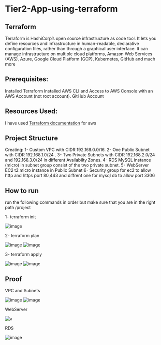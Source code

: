 # Tier2-App-using-terraform

## Terraform
Terraform is HashiCorp’s open source infrastructure as code tool. It lets you define resources and infrastructure in human-readable, declarative configuration files, 
rather than through a graphical user interface. It can manage infrastructure on multiple cloud platforms, Amazon Web Services (AWS), Azure, Google Cloud Platform (GCP),
Kubernetes, GitHub and much more

## Prerequisites:
Installed Terraform
Installed AWS CLI and Access to AWS Console with an AWS Account (not root account).
GitHub Account

## Resources Used:
I have used [Terraform documentation](https://registry.terraform.io/providers/hashicorp/aws/latest/docs) for aws 

## Project Structure

Creating:
1- Custom VPC with CIDR 192.168.0.0/16.
2- One Public Subnet with CIDR 192.168.1.0/24 .
3- Two Private Subnets with CIDR 192.168.2.0/24 and 192.168.3.0/24 in different Availabilty Zones.
4- RDS MySQL instance (micro) in subnet group consist of the two private subnet.
5- WebServer EC2 t2.micro instance in Public Subnet 
6- Security group for ec2 to allow http and https port 80,443 and diffrent one for mysql db to allow port 3306 

## How to run

run the following commands in order but make sure that you are in the right path 
/project

1- terraform init

![image](https://user-images.githubusercontent.com/122731503/222960295-7066fe8f-321f-46c0-a638-158e4ac2127e.png)

2- terraform plan

![image](https://user-images.githubusercontent.com/122731503/222960334-09bfbe5b-b65a-4d8b-80b8-7384c7274914.png)
![image](https://user-images.githubusercontent.com/122731503/222960578-2df8711d-f743-4bd8-a796-43457fc5c74e.png)

3- terraform apply

![image](https://user-images.githubusercontent.com/122731503/222960607-d90b68d8-6eb2-488b-8019-34ad11ab412c.png)
![image](https://user-images.githubusercontent.com/122731503/222960634-b5545d72-4ffc-43c9-a04f-13963062bfd5.png)




## Proof

VPC and Subnets

![image](https://user-images.githubusercontent.com/122731503/222960951-d4183394-d180-40de-b379-5ed13147ed7c.png)
![image](https://user-images.githubusercontent.com/122731503/222960763-a0128830-b725-4d66-a2e1-fc8af87db6e5.png)

WebServer

![a](https://user-images.githubusercontent.com/122731503/222960416-1d859978-fd52-4043-b7dc-b8ea35d015ff.JPG)

RDS

![image](https://user-images.githubusercontent.com/122731503/222960838-de1cbe41-aa41-4bb1-969d-396521c9b5ad.png)




